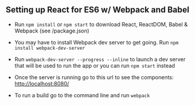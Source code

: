 ## Setting up React for ES6 w/ Webpack and Babel

- Run `npm install` or `npm start` to download React, ReactDOM, Babel & Webpack (see /package.json)

- You may have to install Webpack dev server to get going. Run `npm install webpack-dev-server`

- Run `webpack-dev-server --progress --inline` to launch a dev server that will be used to run the app or you can run `npm start` instead

- Once the server is running go to this url to see the components: [http://localhost:8080/](http://localhost:8080/)

- To run a build go to the command line and run `webpack`
